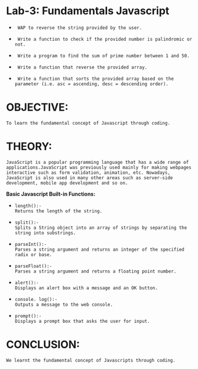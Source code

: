  # Lab-3: Fundamentals Javascript
-      WAP to reverse the string provided by the user. 
-      Write a function to check if the provided number is palindromic or not. 
-      Write a program to find the sum of prime number between 1 and 50. 
-      Write a function that reverse the provided array. 
-      Write a function that sorts the provided array based on the parameter (i.e. asc = ascending, desc = descending order).    



# OBJECTIVE:  
    To learn the fundamental concept of Javascript through coding.  


# THEORY:  
    JavaScript is a popular programming language that has a wide range of applications.JavaScript was previously used mainly for making webpages interactive such as form validation, animation, etc. Nowadays, JavaScript is also used in many other areas such as server-side development, mobile app development and so on.  

   **Basic Javascript Built-in Functions:** 
-     length():-  
      Returns the length of the string.   
-     split():-  
      Splits a String object into an array of strings by separating the string into substrings.  
-     parseInt():-  
      Parses a string argument and returns an integer of the specified radix or base.
-     parseFloat():-  
      Parses a string argument and returns a floating point number.
-     alert():-  
      Displays an alert box with a message and an OK button.  
-     console. log():-  
      Outputs a message to the web console.  
-     prompt():-  
      Displays a prompt box that asks the user for input.  


# CONCLUSION:  
    We learnt the fundamental concept of Javascripts through coding.